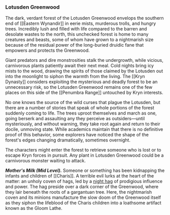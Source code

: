 ### Lotusden Greenwood

The dark, verdant forest of the Lotusden Greenwood envelops the southern end of [[Eastern Wynandir]] in eerie mists, murderous trolls, and hungry trees. Incredibly lush and filled with life compared to the barren and desolate wastes to the north, this unchecked forest is home to many creatures and beasts, some of whom have grown to a nightmarish size because of the residual power of the long-buried druidic fane that empowers and protects the Greenwood.

Giant predators and dire monstrosities stalk the undergrowth, while vicious, carnivorous plants patiently await their next meal. Cold nights bring icy mists to the wood, drawing the spirits of those claimed by the Lotusden out into the moonlight to siphon the warmth from the living. The [[Kryn Dynasty]] considers exploiting the mysterious and deadly forest to be an unnecessary risk, so the Lotusden Greenwood remains one of the few places on this side of the [[Penumbra Range]] untouched by Kryn interests.

No one knows the source of the wild curses that plague the Lotusden, but there are a number of stories that speak of whole portions of the forest suddenly coming to life. The trees uproot themselves and march as one, going berserk and assaulting any they perceive as outsiders—until mysteriously, and without warning, they take root again and return to their docile, unmoving state. While academics maintain that there is no definitive proof of this behavior, some explorers have noticed the shape of the forest's edges changing dramatically, sometimes overnight.

The characters might enter the forest to retrieve someone who is lost or to escape Kryn forces in pursuit. Any plant in Lotusden Greenwood could be a carnivorous monster waiting to attack.

_**Mother's Milk (Mid Level).**_ Someone or something has been kidnapping the infants and children of [[Charis]]. A terrible evil lurks at the heart of the matter: an unholy coven of hags, led by a [night hag](https://www.dndbeyond.com/monsters/night-hag) of prodigious influence and power. The hag preside over a dark corner of the Greenwood, where they lair beneath the roots of a gargantuan tree. Here, the nightmarish coven and its minions manufacture the slow doom of the Greenwood itself as they siphon the lifeblood of the Charis children into a loathsome artifact known as the Gloom Lathe.